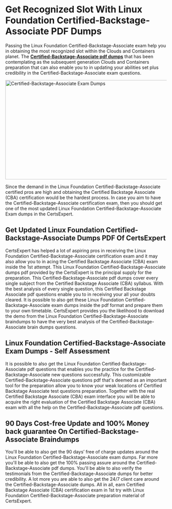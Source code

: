 <h1><strong>Get Recognized Slot With Linux Foundation Certified-Backstage-Associate PDF Dumps</strong></h1>
<p>Passing the Linux Foundation Certified-Backstage-Associate exam help you in obtaining the most recognized slot within the Clouds and Containers planet. The <strong><a href="https://www.certsexpert.com/Certified-Backstage-Associate-pdf-questions.html">Certified-Backstage-Associate pdf dumps</a></strong> that has been contemplating as the subsequent generation Clouds and Containers preparation that can also enable you to in updating your abilities set plus credibility in the Certified-Backstage-Associate exam questions.</p>
<p><img src="https://i.ibb.co/wh7j2Q3/Certified-Backstage-Associate.png" alt="Certified-Backstage-Associate Exam Dumps" width="550" height="309" /></p>
<p>Since the demand in the Linux Foundation Certified-Backstage-Associate certified pros are high and obtaining the Certified Backstage Associate (CBA) certification would be the hardest process. In case you aim to have the Certified-Backstage-Associate certification exam, then you should get one of the most updated Linux Foundation Certified-Backstage-Associate Exam dumps in the CertsExpert.</p>
<h2><strong>Get Updated Linux Foundation Certified-Backstage-Associate Dumps PDF Of CertsExpert</strong></h2>
<p>CertsExpert has helped a lot of aspiring pros in receiving the Linux Foundation Certified-Backstage-Associate certification exam and it may also allow you to in acing the Certified Backstage Associate (CBA) exam inside the 1st attempt. This Linux Foundation Certified-Backstage-Associate dumps pdf provided by the CertsExpert is the principal supply for the preparation. This Certified-Backstage-Associate pdf dumps cover every single subject from the Certified Backstage Associate (CBA) syllabus. With the best analysis of every single question, this Certified Backstage Associate pdf questions enable you to in receiving your all your doubts cleared. It is possible to also get these Linux Foundation Certified-Backstage-Associate exam dumps inside the pdf format and prepare them to your own timetable. CertsExpert provides you the likelihood to download the demo from the Linux Foundation Certified-Backstage-Associate braindumps to have the very best analysis of the Certified-Backstage-Associate brain dumps questions.</p>
<h2><strong>Linux Foundation Certified-Backstage-Associate Exam Dumps - Self Assessment</strong></h2>
<p>It is possible to also get the Linux Foundation Certified-Backstage-Associate pdf questions that enables you the practice for the Certified-Backstage-Associate new questions successfully. This customizable Certified-Backstage-Associate questions pdf that's deemed as an important tool for the preparation allow you to know your weak locations of Certified Backstage Associate test questions preparation. Together with the real Certified Backstage Associate (CBA) exam interface you will be able to acquire the right evaluation of the Certified Backstage Associate (CBA) exam with all the help on the Certified-Backstage-Associate pdf questions.</p>
<h2><strong>90 Days Cost-free Update and 100% Money back guarantee On Certified-Backstage-Associate Braindumps</strong></h2>
<p>You'll be able to also get the 90 days&rsquo; free of charge updates around the Linux Foundation Certified-Backstage-Associate exam dumps. Far more you'll be able to also get the 100% passing assure around the Certified-Backstage-Associate pdf dumps. You'll be able to also verify the testimonials from the Certified-Backstage-Associate dumps for better credibility. A lot more you are able to also get the 24/7 client care around the Certified-Backstage-Associate dumps. All in all, earn Certified Backstage Associate (CBA) certification exam in 1st try with Linux Foundation Certified-Backstage-Associate preparation material of CertsExpert.</p>
